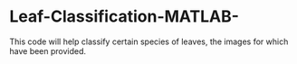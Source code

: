 # Leaf-Classification-MATLAB-
This code will help classify certain species of leaves, the images for which have been provided.
